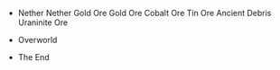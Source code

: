 - Nether
    Nether Gold Ore
    Gold Ore
    Cobalt Ore
    Tin Ore
    Ancient Debris
    Uraninite Ore

- Overworld

- The End
